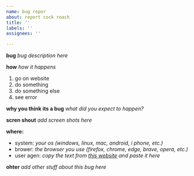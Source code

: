 ```yaml
---
name: bug repor
about: report cock roach
title: ''
labels: ''
assignees: ''

---
```


**bug**
_bug description here_

**how**
_how it happens_
1. go on website
2. do something
3. do something else
4. see error

**why you think its a bug**
_what did you expect to happen?_

**scren shout**
_add screen shots here_

**where:**
 - system: _your os (windows, linux, mac, android, i phone, etc.)_
 - brower: _the browser you use (firefox, chrome, edge, brave, opera, etc.)_
 - user agen: _copy the text from [this website](https://ifconfig.me/ua) and paste it here_

**ohter**
_add other stuff about this bug here_
